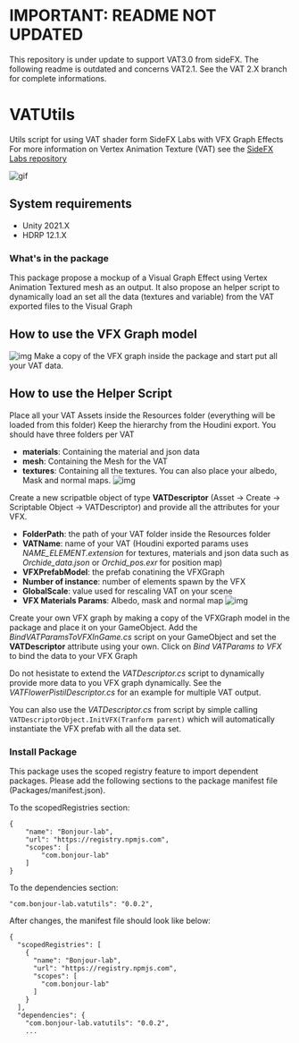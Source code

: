# IMPORTANT: README NOT UPDATED
This repository is under update to support VAT3.0 from sideFX. 
The following readme is outdated and concerns VAT2.1. See the VAT 2.X branch for complete informations.

# VATUtils
Utils script for using VAT shader form SideFX Labs with VFX Graph Effects
For more information on Vertex Animation Texture (VAT) see the [SideFX Labs repository](https://github.com/sideeffects/SideFXLabs)

![gif](https://i.imgur.com/QvUroaJ.gif)

System requirements
-------------------
- Unity 2021.X
- HDRP 12.1.X

### What's in the package
This package propose a mockup of a Visual Graph Effect using Vertex Animation Textured mesh as an output.
It also propose an helper script to dynamically load an set all the data (textures and variable) from the VAT exported files to the Visual Graph

## How to use the VFX Graph model
![img](https://i.imgur.com/kFFI8xn.png)
Make a copy of the VFX graph inside the package and start put all your VAT data.

## How to use the Helper Script
Place all your VAT Assets inside the Resources folder (everything will be loaded from this folder)
Keep the hierarchy from the Houdini export. You should have three folders per VAT
- **materials**: Containing the material and json data
- **mesh**: Containing the Mesh for the VAT
- **textures**: Containing all the textures. You can also place your albedo, Mask and normal maps.
![img](https://i.imgur.com/Ig3xazw.png)

Create a new scripatble object of type **VATDescriptor** (Asset → Create → Scriptable Object → VATDescriptor) and provide all the attributes for your VFX.
- **FolderPath**: the path of your VAT folder inside the Resources folder
- **VATName**: name of your VAT (Houdini exported params uses *NAME_ELEMENT.extension* for textures, materials and json data such as *Orchide_data.json* or *Orchid_pos.exr* for position map)
- **VFXPrefabModel**: the prefab conatining the VFXGraph
- **Number of instance**: number of elements spawn by the VFX
- **GlobalScale**: value used for rescaling VAT on your scene
- **VFX Materials Params**: Albedo, mask and normal map
![img](https://i.imgur.com/qpuC0X3.png)

Create your own VFX graph by making a copy of the VFXGraph model in the package and place it on your GameObject.
Add the *BindVATParamsToVFXInGame.cs* script on your GameObject and set the **VATDescriptor** attribute using your own.
Click on _Bind VATParams to VFX_ to bind the data to your VFX Graph

Do not hesistate to extend the *VATDescriptor.cs* script to dynamically provide more data to you VFX graph dynamically. 
See the _VATFlowerPistilDescriptor.cs_ for an example for multiple VAT output.

You can also use the _VATDescriptor.cs_ from script by simple calling ```VATDescriptorObject.InitVFX(Tranform parent)``` which will automatically instantiate the VFX prefab with all the data set.

### Install Package
This package uses the scoped registry feature to import dependent packages.
Please add the following sections to the package manifest file (Packages/manifest.json).

To the scopedRegistries section:
```
{
    "name": "Bonjour-lab",
    "url": "https://registry.npmjs.com",
    "scopes": [
        "com.bonjour-lab"
    ]
}
```

To the dependencies section:

```
"com.bonjour-lab.vatutils": "0.0.2",
```

After changes, the manifest file should look like below:
```
{
  "scopedRegistries": [
    {
      "name": "Bonjour-lab",
      "url": "https://registry.npmjs.com",
      "scopes": [
        "com.bonjour-lab"
      ]
    }
  ],
  "dependencies": {
    "com.bonjour-lab.vatutils": "0.0.2",
    ...
```

